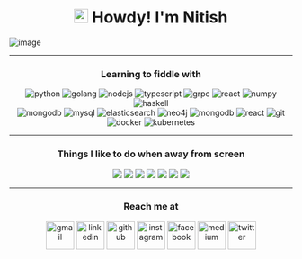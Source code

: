 <!-- Title -->
<h1 align="center"><img src="https://media.giphy.com/media/hvRJCLFzcasrR4ia7z/giphy.gif" width="25px"> Howdy! I'm Nitish</h1>


<!-- Cover image -->
![image](https://user-images.githubusercontent.com/12915145/160267539-4b1b948a-25aa-4f7e-b204-3a219f071ed3.png)


<hr>


<!-- Technical skills -->

<h3 align="center">Learning to fiddle with</h3>
<p align="center">
  <img src="https://www.vectorlogo.zone/logos/python/python-icon.svg" alt="python"/>
  <img src="https://www.vectorlogo.zone/logos/golang/golang-icon.svg" alt="golang"/>
  <img src="https://www.vectorlogo.zone/logos/nodejs/nodejs-horizontal.svg" alt="nodejs"/>
  <img src="https://www.vectorlogo.zone/logos/typescriptlang/typescriptlang-icon.svg" alt="typescript"/>
  <img src="https://www.vectorlogo.zone/logos/grpcio/grpcio-ar21.svg" alt="grpc"/>
  <img src="https://www.vectorlogo.zone/logos/graphql/graphql-icon.svg" alt="react"/>
  <img src="https://www.vectorlogo.zone/logos/numpy/numpy-icon.svg" alt="numpy"/>
  <img src="https://www.vectorlogo.zone/logos/haskell/haskell-icon.svg" alt="haskell"/>
  <br>
  <img src="https://www.vectorlogo.zone/logos/mongodb/mongodb-icon.svg" alt="mongodb"/>
  <img src="https://www.vectorlogo.zone/logos/mysql/mysql-icon.svg" alt="mysql"/>
  <img src="https://www.vectorlogo.zone/logos/elastic/elastic-icon.svg" alt="elasticsearch"/>
  <img src="https://www.vectorlogo.zone/logos/neo4j/neo4j-icon.svg" alt="neo4j"/>
  <img src="https://www.vectorlogo.zone/logos/redis/redis-icon.svg" alt="mongodb"/>
  <img src="https://www.vectorlogo.zone/logos/reactjs/reactjs-icon.svg" alt="react"/>
  <img src="https://www.vectorlogo.zone/logos/git-scm/git-scm-icon.svg" alt="git"/>
  <img src="https://www.vectorlogo.zone/logos/docker/docker-icon.svg" alt="docker"/>
  <img src="https://www.vectorlogo.zone/logos/kubernetes/kubernetes-icon.svg" alt="kubernetes"/>
</p>


<hr>


<!-- Interests -->

<h3 align="center">Things I like to do when away from screen</h3>

<div display="flex" align="center">
  <img src="https://img.icons8.com/external-icongeek26-flat-icongeek26/64/000000/external-piano-music-instruments-icongeek26-flat-icongeek26-1.png"/>
  <img src="https://img.icons8.com/external-ddara-flat-ddara/64/000000/external-table-tennis-summer-ddara-flat-ddara.png"/>
  <img src="https://img.icons8.com/external-justicon-flat-justicon/64/000000/external-badminton-sport-justicon-flat-justicon.png"/>
  <img src="https://img.icons8.com/external-flaticons-flat-flat-icons/64/000000/external-cycling-vacation-planning-cycling-tour-flaticons-flat-flat-icons-8.png"/>
  <img src="https://img.icons8.com/external-flaticons-flat-flat-icons/64/000000/external-trekking-vacation-planning-adventure-flaticons-flat-flat-icons.png"/>
  <img src="https://img.icons8.com/external-fauzidea-flat-fauzidea/64/000000/external-astronomy-back-to-school-fauzidea-flat-fauzidea.png"/>
  <img src="https://img.icons8.com/external-filled-outline-perfect-kalash/64/000000/external-cards-travel-hotels-filled-outline-perfect-kalash.png"/>
</div>


<hr>


<!-- Social URLs -->

<h3 align="center">Reach me at</h3>

<div display="flex" align="center">
  <a href="mailto://nitish.garg.6174@gmail.com"><img src="https://www.vectorlogo.zone/logos/gmail/gmail-tile.svg" alt="gmail" width="50"/></a>
  <a href="https://linkedin.com/in/nitish6174"><img src="https://www.vectorlogo.zone/logos/linkedin/linkedin-tile.svg" alt="linkedin" width="50"/></a>
  <a href="https://github.com/nitish6174"><img src="https://www.vectorlogo.zone/logos/github/github-tile.svg" alt="github" width="50"/></a>
  <a href="https://instagram.com/_nitishgarg_"><img src="https://www.vectorlogo.zone/logos/instagram/instagram-tile.svg" alt="instagram" width="50"/></a>
  <a href="https://fb.com/nitish6174"><img src="https://www.vectorlogo.zone/logos/facebook/facebook-tile.svg" alt="facebook" width="50"/></a>
  <a href="https://medium.com/@nitish6174"><img src="https://www.vectorlogo.zone/logos/medium/medium-tile.svg" alt="medium" width="50"/></a>
  <a href="https://twitter.com/nitish6174"><img src="https://www.vectorlogo.zone/logos/twitter/twitter-tile.svg" alt="twitter" width="50"/></a>
</div>


<!--
[gmailbadge]: https://img.shields.io/badge/Gmail-D14836?style=for-the-badge&logo=gmail&logoColor=white
[linkedinbadge]: https://img.shields.io/badge/linkedin-%230077B5.svg?&style=for-the-badge&logo=linkedin&logoColor=white
[githubbadge]: https://img.shields.io/badge/github-%23121011.svg?style=for-the-badge&logo=github&logoColor=white
[facebookbadge]: https://img.shields.io/badge/Facebook-%231877F2.svg?style=for-the-badge&logo=Facebook&logoColor=white
[instagrambadge]: https://img.shields.io/badge/instagram-%23E4405F.svg?&style=for-the-badge&logo=instagram&logoColor=white
[twitterbadge]: https://img.shields.io/badge/twitter-%231DA1F2.svg?&style=for-the-badge&logo=twitter&logoColor=white
[mediumbadge]: https://img.shields.io/badge/Medium-12100E?style=for-the-badge&logo=medium&logoColor=white

[gmail]: mailto://nitish.garg.6174@gmail.com
[linkedin]: https://www.linkedin.com/in/nitish6174/
[github]: https://www.github.com/nitish6174/
[facebook]: http://fb.com/nitish6174
[instagram]: http://instagram.com/_nitishgarg_
[twitter]: https://twitter.com/nitish6174
[medium]: https://medium.com/@nitish6174

[![Gmail][gmailbadge]][gmail]
[![Linkedin][linkedinbadge]][linkedin]
[![GitHub][githubbadge]][github]
[![Instagram][instagrambadge]][instagram]
[![Facebook][facebookbadge]][facebook]
[![Medium][mediumbadge]][medium]
[![Twitter][twitterbadge]][twitter]
-->

<!--
<div align="center">
  <img align="center" src="https://github-readme-stats.vercel.app/api?username=nitish6174&count_private=true&theme=tokyonight&show_icons=true&locale=en" alt="nitish6174" />
</div>
-->

